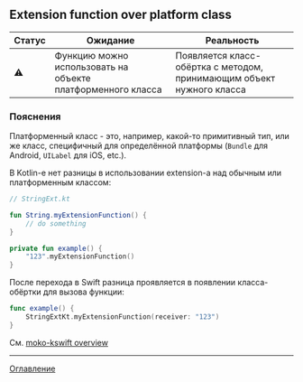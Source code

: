 ## Extension function over platform class

| Статус    | Ожидание                                                    | Реальность                                                            |
| --------- | ----------------------------------------------------------- | --------------------------------------------------------------------- |
| :warning: | Функцию можно использовать на объекте платформенного класса | Появляется класс-обёртка с методом, принимающим объект нужного класса |

### Пояснения

Платформенный класс - это, например, какой-то примитивный тип, или же класс, специфичный 
для определённой платформы (`Bundle` для Android, `UILabel` для iOS, etc.).

В Kotlin-е нет разницы в использовании extension-а над обычным или платформенным классом:

```kotlin
// StringExt.kt

fun String.myExtensionFunction() {
    // do something
}

private fun example() {
    "123".myExtensionFunction()
}
```

После перехода в Swift разница проявляется в появлении класса-обёртки для вызова функции:

```swift
func example() {
    StringExtKt.myExtensionFunction(receiver: "123")
}
```

См. [moko-kswift overview](/docs/moko-kswift/Overview.md)

---
[Оглавление](/README.md)